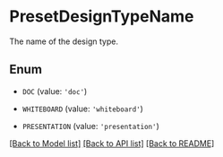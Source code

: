 # PresetDesignTypeName

The name of the design type.

## Enum

* `DOC` (value: `'doc'`)

* `WHITEBOARD` (value: `'whiteboard'`)

* `PRESENTATION` (value: `'presentation'`)

[[Back to Model list]](../README.md#documentation-for-models) [[Back to API list]](../README.md#documentation-for-api-endpoints) [[Back to README]](../README.md)


